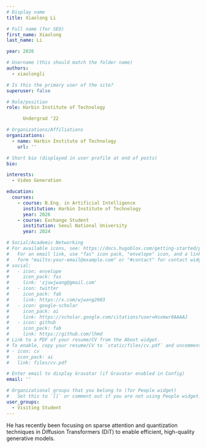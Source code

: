 ```yaml
---
# Display name
title: Xiaolong Li

# Full name (for SEO)
first_name: Xiaolong
last_name: Li

year: 2026

# Username (this should match the folder name)
authors:
  - xiaolongli

# Is this the primary user of the site?
superuser: false

# Role/position
role: Harbin Institute of Technology

      Undergrad ‘22

# Organizations/Affiliations
organizations:
  - name: Harbin Institute of Technology
    url: ''

# Short bio (displayed in user profile at end of posts)
bio: 

interests:
  - Video Generation

education:
  courses:
    - course: B.Eng. in Artificial Intelligence
      institution: Harbin Institute of Technology
      year: 2026
    - course: Exchange Student
      institution: Seoul National University 
      year: 2024

# Social/Academic Networking
# For available icons, see: https://docs.hugoblox.com/getting-started/page-builder/#icons
#   For an email link, use "fas" icon pack, "envelope" icon, and a link in the
#   form "mailto:your-email@example.com" or "#contact" for contact widget.
# social:
#   - icon: envelope
#     icon_pack: fas
#     link: 'zjuwjwang@gmail.com'
#   - icon: twitter
#     icon_pack: fab
#     link: https://x.com/wjwang2003
#   - icon: google-scholar
#     icon_pack: ai
#     link: https://scholar.google.com/citations?user=Hsxmwr0AAAAJ
#   - icon: github
#     icon_pack: fab
#     link: https://github.com/lhmd
# Link to a PDF of your resume/CV from the About widget.
# To enable, copy your resume/CV to `static/files/cv.pdf` and uncomment the lines below.
# - icon: cv
#   icon_pack: ai
#   link: files/cv.pdf

# Enter email to display Gravatar (if Gravatar enabled in Config)
email: ''

# Organizational groups that you belong to (for People widget)
#   Set this to `[]` or comment out if you are not using People widget.
user_groups:
  - Visiting Student
---
```


He has recently been focusing on sparse attention and quantization techniques in Diffusion Transformers (DiT) to enable efficient, high-quality generative models.